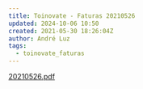 ```yaml
---
title: Toinovate - Faturas 20210526
updated: 2024-10-06 10:50
created: 2021-05-30 18:26:04Z
author: André Luz
tags:
  - toinovate_faturas
---
```


[20210526.pdf](20210526.pdf)